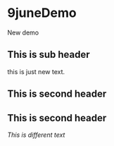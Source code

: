 # 9juneDemo
New demo

## This is sub header
this is just new text.

## This is second header

## This is second header
*This is different text*